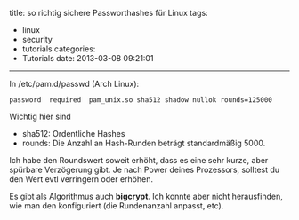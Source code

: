 title: so richtig sichere Passworthashes für Linux
tags:
  - linux
  - security
  - tutorials
categories:
  - Tutorials
date: 2013-03-08 09:21:01
---

In /etc/pam.d/passwd (Arch Linux):

`password  required  pam_unix.so sha512 shadow nullok rounds=125000`

Wichtig hier sind

*   sha512: Ordentliche Hashes
*   rounds: Die Anzahl an Hash-Runden beträgt standardmäßig 5000.

Ich habe den Roundswert soweit erhöht, dass es eine sehr kurze, aber spürbare Verzögerung gibt. Je nach Power deines Prozessors, solltest du den Wert evtl verringern oder erhöhen.

Es gibt als Algorithmus auch **bigcrypt**. Ich konnte aber nicht herausfinden, wie man den konfiguriert (die Rundenanzahl anpasst, etc).
